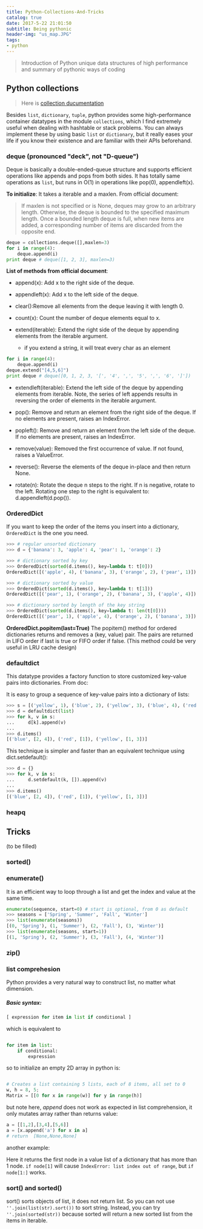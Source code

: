 ```yaml
---
title: Python-Collections-And-Tricks
catalog: true
date: 2017-5-22 21:01:50
subtitle: Being pythonic
header-img: "us_map.JPG"
tags:
- python
---
```


> Introduction of Python unique data structures of high performance and summary of pythonic ways of coding

## Python collections
> Here is [collection ducumentation](https://docs.python.org/2.7/library/collections.html#collections.ChainMap)

Besides `list`, `dictionary`, `tuple`, python provides some high-performance container datatypes in the module `collections`, which I find extremely useful when dealing with hashtable or stack problems. You can always implement these by using basic `list` or `dictionary`, but it really eases your life if you know their existence and are familiar with their APIs beforehand.

### deque (pronounced "deck", not "D-queue")
Deque is basically a double-ended-queue structure and supports efficient operations like appends and pops from both sides. It has totally same operations as `list`, but runs in O(1) in operations like pop(0), appendleft(x).

**To initialize**: It takes a iterable and a maxlen. From official document:

>If maxlen is not specified or is None, deques may grow to an arbitrary length. Otherwise, the deque is bounded to the specified maximum length. Once a bounded length deque is full, when new items are added, a corresponding number of items are discarded from the opposite end.

```py
deque = collections.deque([],maxlen=3)
for i in range(4):
    deque.append(i)
print deque # deque([1, 2, 3], maxlen=3)    
```

**List of methods from official document**:

- append(x): Add x to the right side of the deque.

- appendleft(x): Add x to the left side of the deque.

- clear():Remove all elements from the deque leaving it with length 0.

- count(x): Count the number of deque elements equal to x.

- extend(iterable): Extend the right side of the deque by appending elements from the iterable argument.

  - if you extend a string, it will treat every char as an element
```py
for i in range(4):
    deque.append(i)
deque.extend("[4,5,6]")
print deque # deque([0, 1, 2, 3, '[', '4', ',', '5', ',', '6', ']'])
```

- extendleft(iterable):
Extend the left side of the deque by appending elements from iterable. Note, the series of left appends results in reversing the order of elements in the iterable argument.

- pop(): Remove and return an element from the right side of the deque. If no elements are present, raises an IndexError.

- popleft(): Remove and return an element from the left side of the deque. If no elements are present, raises an IndexError.

- remove(value): Removed the first occurrence of value. If not found, raises a ValueError.

- reverse(): Reverse the elements of the deque in-place and then return None.

- rotate(n): Rotate the deque n steps to the right. If n is negative, rotate to the left. Rotating one step to the right is equivalent to: d.appendleft(d.pop()).

### OrderedDict
If you want to keep the order of the items you insert into a dictionary, `OrderedDict` is the one you need.

 ```py
>>> # regular unsorted dictionary
>>> d = {'banana': 3, 'apple': 4, 'pear': 1, 'orange': 2}

>>> # dictionary sorted by key
>>> OrderedDict(sorted(d.items(), key=lambda t: t[0]))
OrderedDict([('apple', 4), ('banana', 3), ('orange', 2), ('pear', 1)])

>>> # dictionary sorted by value
>>> OrderedDict(sorted(d.items(), key=lambda t: t[1]))
OrderedDict([('pear', 1), ('orange', 2), ('banana', 3), ('apple', 4)])

>>> # dictionary sorted by length of the key string
>>> OrderedDict(sorted(d.items(), key=lambda t: len(t[0])))
OrderedDict([('pear', 1), ('apple', 4), ('orange', 2), ('banana', 3)])
```

**OrderedDict.popitem(last=True)**
The popitem() method for ordered dictionaries returns and removes a (key, value) pair. The pairs are returned in LIFO order if last is true or FIFO order if false.
(This method could be very useful in LRU cache design)

### defaultdict
This datatype provides a factory function to store customized key-value pairs into dictionaries.
From doc:

It is easy to group a sequence of key-value pairs into a dictionary of lists:
```py
>>> s = [('yellow', 1), ('blue', 2), ('yellow', 3), ('blue', 4), ('red', 1)]
>>> d = defaultdict(list)
>>> for k, v in s:
...     d[k].append(v)
...
>>> d.items()
[('blue', [2, 4]), ('red', [1]), ('yellow', [1, 3])]
```

This technique is simpler and faster than an equivalent technique using dict.setdefault():

```py
>>> d = {}
>>> for k, v in s:
...     d.setdefault(k, []).append(v)
...
>>> d.items()
[('blue', [2, 4]), ('red', [1]), ('yellow', [1, 3])]
```

### heapq



## Tricks
(to be filled)

### sorted()

### enumerate()

It is an efficient way to loop through a list and get the index and value at the same time.

```py
enumerate(sequence, start=0) # start is optional, from 0 as default
>>> seasons = ['Spring', 'Summer', 'Fall', 'Winter']
>>> list(enumerate(seasons))
[(0, 'Spring'), (1, 'Summer'), (2, 'Fall'), (3, 'Winter')]
>>> list(enumerate(seasons, start=1))
[(1, 'Spring'), (2, 'Summer'), (3, 'Fall'), (4, 'Winter')]

```

### zip()

### list comprehesion

Python provides a very natural way to construct list, no matter what dimension.

##### Basic syntax:

```py
[ expression for item in list if conditional ]
```

which is equivalent to

```py

for item in list:
    if conditional:
        expression

```

so to initialize an empty 2D array in python is:
```py

# Creates a list containing 5 lists, each of 8 items, all set to 0
w, h = 8, 5;
Matrix = [[0 for x in range(w)] for y in range(h)]

```

but note here, *append* does not work as expected in list comprehension, it only mutates array rather than returns value:
```py
a = [[1,2],[3,4],[5,6]]
a = [x.append('a') for x in a]
# return  [None,None,None]
```

another example:
<script src="https://gist.github.com/HanchengZhao/69e152c12509806653061c95c66d0ada.js"></script>

Here it returns the first node in a value list of a dictionary that has more than 1 node. `if node[1]` will cause `IndexError: list index out of range`, but `if node[1:]` works.

### sort() and sorted()
sort() sorts objects of list, it does not return list. So you can not use `''.join(list(str).sort())` to sort string. Instead, you can try `''.join(sorted(str))` because sorted will return a new sorted list from the items in iterable.